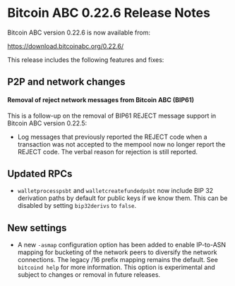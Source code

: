 # Bitcoin ABC 0.22.6 Release Notes

Bitcoin ABC version 0.22.6 is now available from:

  <https://download.bitcoinabc.org/0.22.6/>

This release includes the following features and fixes:

P2P and network changes
-----------------------

#### Removal of reject network messages from Bitcoin ABC (BIP61)
This is a follow-up on the removal of BIP61 REJECT message support in
Bitcoin ABC version 0.22.5:

* Log messages that previously reported the REJECT code when a transaction was
  not accepted to the mempool now no longer report the REJECT code. The verbal
  reason for rejection is still reported.

Updated RPCs
------------

- `walletprocesspsbt` and `walletcreatefundedpsbt` now include BIP 32
  derivation paths by default for public keys if we know them. This can be
  disabled by setting `bip32derivs` to `false`.

New settings
------------

- A new `-asmap` configuration option has been added to enable IP-to-ASN mapping
  for bucketing of the network peers to diversify the network connections. The
  legacy /16 prefix mapping remains the default. See `bitcoind help` for more
  information. This option is experimental and subject to changes or removal in
  future releases.
